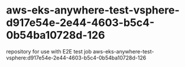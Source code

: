 # aws-eks-anywhere-test-vsphere-d917e54e-2e44-4603-b5c4-0b54ba10728d-126
repository for use with E2E test job aws-eks-anywhere-test-vsphere:d917e54e-2e44-4603-b5c4-0b54ba10728d-126
